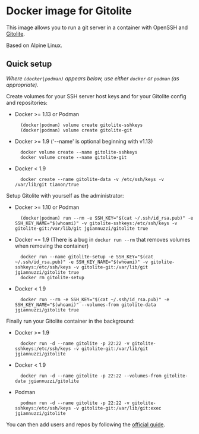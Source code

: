 # Docker image for Gitolite

This image allows you to run a git server in a container with OpenSSH and [Gitolite](https://github.com/sitaramc/gitolite#readme).

Based on Alpine Linux.

## Quick setup

_Where `(docker|podman)` appears below, use either `docker` or `podman` (as appropriate)._

Create volumes for your SSH server host keys and for your Gitolite config and repositories:

* Docker >= 1.13 or Podman

        (docker|podman) volume create gitolite-sshkeys
        (docker|podman) volume create gitolite-git

* Docker >= 1.9 ('--name' is optional beginning with v1.13)

        docker volume create --name gitolite-sshkeys
        docker volume create --name gitolite-git

* Docker < 1.9

        docker create --name gitolite-data -v /etc/ssh/keys -v /var/lib/git tianon/true

Setup Gitolite with yourself as the administrator:

* Docker >= 1.10 or Podman

        (docker|podman) run --rm -e SSH_KEY="$(cat ~/.ssh/id_rsa.pub)" -e SSH_KEY_NAME="$(whoami)" -v gitolite-sshkeys:/etc/ssh/keys -v gitolite-git:/var/lib/git jgiannuzzi/gitolite true

* Docker == 1.9 (There is a bug in `docker run --rm` that removes volumes when removing the container)

        docker run --name gitolite-setup -e SSH_KEY="$(cat ~/.ssh/id_rsa.pub)" -e SSH_KEY_NAME="$(whoami)" -v gitolite-sshkeys:/etc/ssh/keys -v gitolite-git:/var/lib/git jgiannuzzi/gitolite true
        docker rm gitolite-setup

* Docker < 1.9

        docker run --rm -e SSH_KEY="$(cat ~/.ssh/id_rsa.pub)" -e SSH_KEY_NAME="$(whoami)" --volumes-from gitolite-data jgiannuzzi/gitolite true

Finally run your Gitolite container in the background:

* Docker >= 1.9

        docker run -d --name gitolite -p 22:22 -v gitolite-sshkeys:/etc/ssh/keys -v gitolite-git:/var/lib/git jgiannuzzi/gitolite

* Docker < 1.9

        docker run -d --name gitolite -p 22:22 --volumes-from gitolite-data jgiannuzzi/gitolite

* Podman

        podman run -d --name gitolite -p 22:22 -v gitolite-sshkeys:/etc/ssh/keys -v gitolite-git:/var/lib/git:exec jgiannuzzi/gitolite

You can then add users and repos by following the [official guide](https://github.com/sitaramc/gitolite#adding-users-and-repos).
